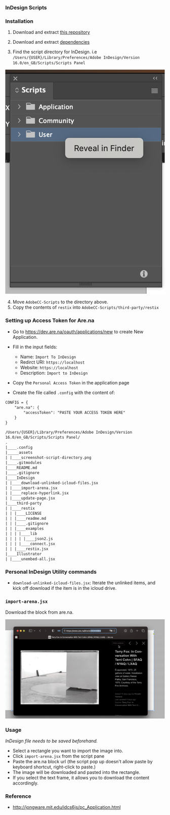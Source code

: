### InDesign Scripts

### Installation
1. Download and extract [this repository](https://github.com/mnmly/AdobeCC-Scripts/archive/refs/heads/main.zip)
2. Download and extract [dependencies](https://github.com/grefel/restix/archive/refs/heads/master.zip)

3. Find the script directory for InDesign. i.e `/Users/{USER}/Library/Preferences/Adobe InDesign/Version 16.0/en_GB/Scripts/Scripts Panel`

![](./_assets/screenshot-script-directory.png)

4. Move `AdobeCC-Scripts` to the directory above.
5. Copy the contents of `restix` into `AdobeCC-Scripts/third-party/restix`

### Setting up Access Token for Are.na
- Go to https://dev.are.na/oauth/applications/new to create New Application.
- Fill in the input fields:
	- Name: `Import To InDesign`
	- Redirct URI: `https://localhost`
	- Website: `https://localhost`
	- Description: `Import to InDesign`

- Copy the `Personal Access Token` in the application page
- Create the file called `.config` with the content of:

```
CONFIG = {
    "are.na": {
        "accessToken": "PASTE YOUR ACCESS TOKEN HERE"
    }
}
```


```
/Users/{USER}/Library/Preferences/Adobe InDesign/Version 16.0/en_GB/Scripts/Scripts Panel/
.
|____.config
|_____assets
| |____screenshot-script-directory.png
|____.gitmodules
|____README.md
|____.gitignore
|____InDesign
| |____download-unlinked-icloud-files.jsx
| |____import-arena.jsx
| |____replace-hyperlink.jsx
| |____update-page.jsx
|____third-party
| |____restix
| | |____LICENSE
| | |____readme.md
| | |____.gitignore
| | |____examples
| | | |____lib
| | | | |____json2.js
| | | |____connect.jsx
| | |____restix.jsx
|____Illustrator
| |____unembed-all.jsx

```


### Personal InDesign Utility commands

- `download-unlinked-icloud-files.jsx`: Iterate the unlinked items, and kick off download if the item is in the icloud drive.

### `import-arena.jsx`
Download the block from are.na.

![](./_assets/import-arena-usage.gif)

### Usage
*InDesign file needs to be saved beforehand.*

- Select a rectangle you want to import the image into.
- Click `import-arena.jsx` from the script pane
- Paste the are.na block url (the script pop up doesn't allow paste by keyboard shortcut, right-click to paste.)
- The image will be downloaded and pasted into the rectangle.
- If you select the text frame, it allows you to download the content accordingly.


### Reference
- http://jongware.mit.edu/idcs6js/pc_Application.html
